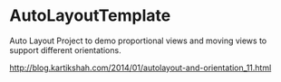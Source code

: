 AutoLayoutTemplate
==================

Auto Layout Project to demo proportional views and moving views to support different orientations. 

http://blog.kartikshah.com/2014/01/autolayout-and-orientation_11.html
